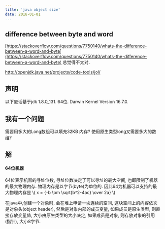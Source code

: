 ```yaml
---
title: 'java object size'
date: 2018-01-01
...
```


## difference between byte and word
[https://stackoverflow.com/questions/7750140/whats-the-difference-between-a-word-and-byte](https://stackoverflow.com/questions/7750140/whats-the-difference-between-a-word-and-byte)
总觉得不太对.

http://openjdk.java.net/projects/code-tools/jol/

## 声明
以下废话基于jdk 1.8.0_131. 64位. Darwin Kernel Version 16.7.0.

## 我有一个问题
需要用多大的Long数组可以填充32KB 内存? 使用原生类型long又需要多大的数组?

## 解
#### 64位机器
64位表示机器的寻址位数, 寻址位数决定了可以寻址的最大空间, 也即限制了机器的最大物理内存. 物理内存是以字节(byte)为单位的. 因此64为机器可以支持的最大物理内存是 \\( x = {-b \pm \sqrt{b^2-4ac} \over 2a} \\)

在java中,创建一个对象时, 会在堆上申请一块连续的空间, 这块空间上的内容依次是对象头(object header), 然后是对象内部的成员变量, 如果成员是原生类型, 则直接存放变量值, 大小由原生类型的大小决定; 如果成员是对象, 则存放对象的引用(指针), 大小8字节. 

